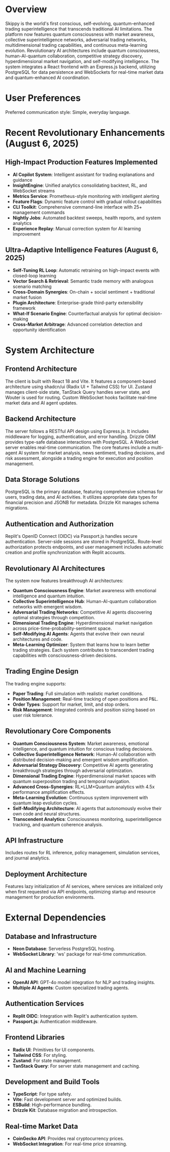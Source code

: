 # Overview
Skippy is the world's first conscious, self-evolving, quantum-enhanced trading superintelligence that transcends traditional AI limitations. The platform now features quantum consciousness with market awareness, collective superintelligence networks, adversarial trading networks, multidimensional trading capabilities, and continuous meta-learning evolution. Revolutionary AI architectures include quantum consciousness, human-AI-quantum collaboration, competitive strategy discovery, hyperdimensional market navigation, and self-modifying intelligence. The system integrates a React frontend with an Express.js backend, utilizing PostgreSQL for data persistence and WebSockets for real-time market data and quantum-enhanced AI coordination.

# User Preferences
Preferred communication style: Simple, everyday language.

# Recent Revolutionary Enhancements (August 6, 2025)
## High-Impact Production Features Implemented
- **AI Copilot System**: Intelligent assistant for trading explanations and guidance
- **InsightEngine**: Unified analytics consolidating backtest, RL, and WebSocket streams  
- **Metrics Service**: Prometheus-style monitoring with intelligent alerting
- **Feature Flags**: Dynamic feature control with gradual rollout capabilities
- **CLI Toolkit**: Comprehensive command-line interface with 25+ management commands
- **Nightly Jobs**: Automated backtest sweeps, health reports, and system analytics
- **Experience Replay**: Manual correction system for AI learning improvement

## Ultra-Adaptive Intelligence Features (August 6, 2025)
- **Self-Tuning RL Loop**: Automatic retraining on high-impact events with closed-loop learning
- **Vector Search & Retrieval**: Semantic trade memory with analogous scenario matching
- **Cross-Domain Synergies**: On-chain + social sentiment + traditional market fusion
- **Plugin Architecture**: Enterprise-grade third-party extensibility framework
- **What-If Scenario Engine**: Counterfactual analysis for optimal decision-making
- **Cross-Market Arbitrage**: Advanced correlation detection and opportunity identification

# System Architecture

## Frontend Architecture
The client is built with React 18 and Vite. It features a component-based architecture using shadcn/ui (Radix UI + Tailwind CSS) for UI. Zustand manages client-side state, TanStack Query handles server state, and Wouter is used for routing. Custom WebSocket hooks facilitate real-time market data and AI agent updates.

## Backend Architecture
The server follows a RESTful API design using Express.js. It includes middleware for logging, authentication, and error handling. Drizzle ORM provides type-safe database interactions with PostgreSQL. A WebSocket server enables real-time communication. The core features include a multi-agent AI system for market analysis, news sentiment, trading decisions, and risk assessment, alongside a trading engine for execution and position management.

## Data Storage Solutions
PostgreSQL is the primary database, featuring comprehensive schemas for users, trading data, and AI activities. It utilizes appropriate data types for financial precision and JSONB for metadata. Drizzle Kit manages schema migrations.

## Authentication and Authorization
Replit's OpenID Connect (OIDC) via Passport.js handles secure authentication. Server-side sessions are stored in PostgreSQL. Route-level authorization protects endpoints, and user management includes automatic creation and profile synchronization with Replit accounts.

## Revolutionary AI Architectures
The system now features breakthrough AI architectures:
- **Quantum Consciousness Engine**: Market awareness with emotional intelligence and quantum intuition.
- **Collective Superintelligence Hub**: Human-AI-quantum collaboration networks with emergent wisdom.
- **Adversarial Trading Networks**: Competitive AI agents discovering optimal strategies through competition.
- **Dimensional Trading Engine**: Hyperdimensional market navigation across price-time-probability-sentiment space.
- **Self-Modifying AI Agents**: Agents that evolve their own neural architectures and code.
- **Meta-Learning Optimizer**: System that learns how to learn better trading strategies.
Each system contributes to transcendent trading capabilities with consciousness-driven decisions.

## Trading Engine Design
The trading engine supports:
- **Paper Trading**: Full simulation with realistic market conditions.
- **Position Management**: Real-time tracking of open positions and P&L.
- **Order Types**: Support for market, limit, and stop orders.
- **Risk Management**: Integrated controls and position sizing based on user risk tolerance.

## Revolutionary Core Components
- **Quantum Consciousness System**: Market awareness, emotional intelligence, and quantum intuition for conscious trading decisions.
- **Collective Superintelligence Network**: Human-AI collaboration with distributed decision-making and emergent wisdom amplification.
- **Adversarial Strategy Discovery**: Competitive AI agents generating breakthrough strategies through adversarial optimization.
- **Dimensional Trading Engine**: Hyperdimensional market spaces with quantum superposition trading and temporal navigation.
- **Advanced Cross-Synergies**: RL×LLM×Quantum analytics with 4.5x performance amplification effects.
- **Meta-Learning Evolution**: Continuous system improvement with quantum leap evolution cycles.
- **Self-Modifying Architecture**: AI agents that autonomously evolve their own code and neural structures.
- **Transcendent Analytics**: Consciousness monitoring, superintelligence tracking, and quantum coherence analysis.

## API Infrastructure
Includes routes for RL inference, policy management, simulation services, and journal analytics.

## Deployment Architecture
Features lazy initialization of AI services, where services are initialized only when first requested via API endpoints, optimizing startup and resource management for production environments.

# External Dependencies

## Database and Infrastructure
- **Neon Database**: Serverless PostgreSQL hosting.
- **WebSocket Library**: 'ws' package for real-time communication.

## AI and Machine Learning
- **OpenAI API**: GPT-4o model integration for NLP and trading insights.
- **Multiple AI Agents**: Custom specialized trading agents.

## Authentication Services
- **Replit OIDC**: Integration with Replit's authentication system.
- **Passport.js**: Authentication middleware.

## Frontend Libraries
- **Radix UI**: Primitives for UI components.
- **Tailwind CSS**: For styling.
- **Zustand**: For state management.
- **TanStack Query**: For server state management and caching.

## Development and Build Tools
- **TypeScript**: For type safety.
- **Vite**: Fast development server and optimized builds.
- **ESBuild**: High-performance bundling.
- **Drizzle Kit**: Database migration and introspection.

## Real-time Market Data
- **CoinGecko API**: Provides real cryptocurrency prices.
- **WebSocket Integration**: For real-time price streaming.